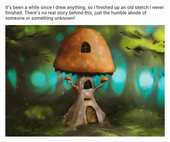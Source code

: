 It's been a while since I drew anything, so I finished up an old sketch I never finished. There's no real story behind this, just the humble abode of someone or something unknown!

[![](MushroomHouse.jpg)](MushroomHouse.jpg)